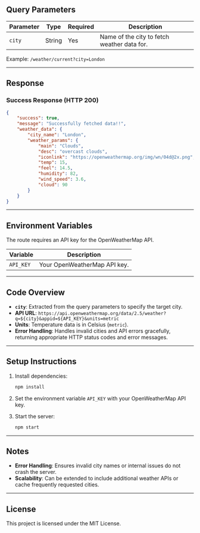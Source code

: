 ## Query Parameters

| Parameter | Type   | Required | Description                                 |
| --------- | ------ | -------- | ------------------------------------------- |
| `city`    | String | Yes      | Name of the city to fetch weather data for. |

Example: `/weather/current?city=London`

---

## Response

### Success Response (HTTP 200)

```json
{
	"success": true,
	"message": "Successfully fetched data!!",
	"weather_data": {
		"city_name": "London",
		"weather_params": {
			"main": "Clouds",
			"desc": "overcast clouds",
			"iconlink": "https://openweathermap.org/img/wn/04d@2x.png",
			"temp": 15,
			"feel": 14.5,
			"humidity": 82,
			"wind_speed": 3.6,
			"cloud": 90
		}
	}
}
```

---

## Environment Variables

The route requires an API key for the OpenWeatherMap API.

| Variable  | Description                  |
| --------- | ---------------------------- |
| `API_KEY` | Your OpenWeatherMap API key. |

---

## Code Overview

- **`city`**: Extracted from the query parameters to specify the target city.
- **API URL**: `https://api.openweathermap.org/data/2.5/weather?q=${city}&appid=${API_KEY}&units=metric`
- **Units**: Temperature data is in Celsius (`metric`).
- **Error Handling**: Handles invalid cities and API errors gracefully, returning appropriate HTTP status codes and error messages.

---

## Setup Instructions

1. Install dependencies:
   ```bash
   npm install
   ```
2. Set the environment variable `API_KEY` with your OpenWeatherMap API key.

3. Start the server:
   ```bash
   npm start
   ```

---

## Notes

- **Error Handling**: Ensures invalid city names or internal issues do not crash the server.
- **Scalability**: Can be extended to include additional weather APIs or cache frequently requested cities.

---

## License

This project is licensed under the MIT License.
